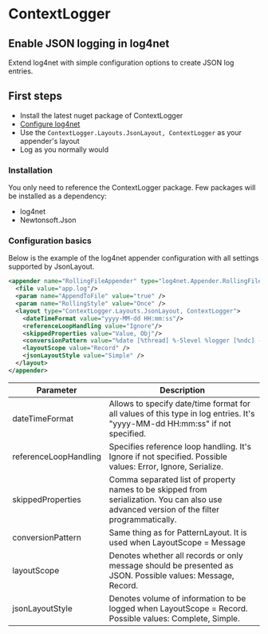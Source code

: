 # ContextLogger

## Enable JSON logging in log4net

Extend log4net with simple configuration options to create JSON log entries. 

## First steps

- Install the latest nuget package of ContextLogger
- [Configure log4net](https://logging.apache.org/log4net/release/manual/configuration.html)
- Use the `ContextLogger.Layouts.JsonLayout, ContextLogger` as your appender's layout
- Log as you normally would

### Installation

You only need to reference the ContextLogger package. Few packages will be installed as a dependency:
- log4net
- Newtonsoft.Json

### Configuration basics

Below is the example of the log4net appender configuration with all settings supported by JsonLayout.

```xml
<appender name="RollingFileAppender" type="log4net.Appender.RollingFileAppender">
  <file value="app.log"/>
  <param name="AppendToFile" value="true" />
  <param name="RollingStyle" value="Once" />
  <layout type="ContextLogger.Layouts.JsonLayout, ContextLogger">
    <dateTimeFormat value="yyyy-MM-dd HH:mm:ss"/> 
    <referenceLoopHandling value="Ignore"/> 
    <skippedProperties value="Value, Obj"/>
    <conversionPattern value="%date [%thread] %-5level %logger [%ndc] - %message%newline" />
    <layoutScope value="Record" />
    <jsonLayoutStyle value="Simple" />
  </layout>
</appender>
```
Parameter | Description
----------|-------------
dateTimeFormat | Allows to specify date/time format for all values of this type in log entries. It's "yyyy-MM-dd HH:mm:ss" if not specified.
referenceLoopHandling | Specifies reference loop handling. It's Ignore if not specified. Possible values: Error, Ignore, Serialize.
skippedProperties | Comma separated list of property names to be skipped from serialization. You can also use advanced version of the filter programmatically.
conversionPattern | Same thing as for PatternLayout. It is used when LayoutScope = Message
layoutScope | Denotes whether all records or only message should be presented as JSON. Possible values: Message, Record.
jsonLayoutStyle | Denotes volume of information to be logged when LayoutScope = Record. Possible values: Complete, Simple.
